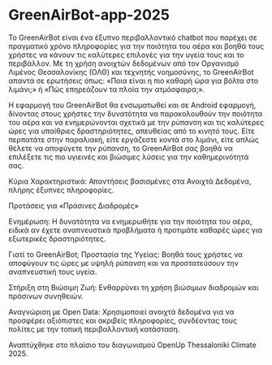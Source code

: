 # GreenAirBot-app-2025
Το GreenAirBot είναι ένα έξυπνο περιβαλλοντικό chatbot που παρέχει σε πραγματικό χρόνο πληροφορίες για την ποιότητα του αέρα και βοηθά τους χρήστες να κάνουν τις καλύτερες επιλογές για την υγεία τους και το περιβάλλον. Με τη χρήση ανοιχτών δεδομένων από τον Οργανισμό Λιμένος Θεσσαλονίκης (ΟΛΘ) και τεχνητής νοημοσύνης, το GreenAirBot απαντά σε ερωτήσεις όπως: «Ποια είναι η πιο καθαρή ώρα για βόλτα στο λιμάνι;» ή «Πώς επηρεάζουν τα πλοία την ατμόσφαιρα;».

Η εφαρμογή του GreenAirBot θα ενσωματωθεί και σε Android εφαρμογή, δίνοντας στους χρήστες την δυνατότητα να παρακολουθούν την ποιότητα του αέρα και να ενημερώνονται σχετικά με την ρύπανση και τις καλύτερες ώρες για υπαίθριες δραστηριότητες, απευθείας από το κινητό τους. Είτε περπατάτε στην παραλιακή, είτε εργάζεστε κοντά στο λιμάνι, είτε απλώς θέλετε να αποφύγετε την ρύπανση, το GreenAirBot σας βοηθά να επιλέξετε τις πιο υγιεινές και βιώσιμες λύσεις για την καθημερινότητά σας.

Κύρια Χαρακτηριστικά:
 Απαντήσεις βασισμένες στα Ανοιχτά Δεδομένα, πλήρης έξυπνες πληροφορίες.

Προτάσεις για «Πράσινες Διαδρομές»

Ενημέρωση: Η δυνατότητα να ενημερωθήτε για την ποιότητα του αέρα, ειδικά αν έχετε αναπνευστικά προβλήματα ή προτιμάτε καθαρές ώρες για εξωτερικές δραστηριότητες.

Γιατί το GreenAirBot;
Προστασία της Υγείας: Βοηθά τους χρήστες να αποφύγουν τις ώρες με υψηλή ρύπανση και να προστατεύσουν την αναπνευστική τους υγεία.

Στήριξη στη Βιώσιμη Ζωή: Ενθαρρύνει τη χρήση βιώσιμων διαδρομών και πράσινων συνηθειών.

Αναγνώριση με Open Data: Χρησιμοποιεί ανοιχτά δεδομένα για να προσφέρει αξιόπιστες και ακριβείς πληροφορίες, συνδέοντας τους πολίτες με την τοπική περιβαλλοντική κατάσταση.

Αναπτύχθηκε στο πλαίσιο του διαγωνισμού OpenUp Thessaloniki Climate 2025.













